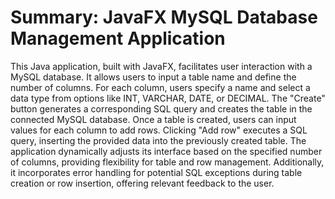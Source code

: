 # Summary: JavaFX MySQL Database Management Application

This Java application, built with JavaFX, facilitates user interaction with a MySQL database. It allows users to input a table name and define the number of columns. For each column, users specify a name and select a data type from options like INT, VARCHAR, DATE, or DECIMAL. The "Create" button generates a corresponding SQL query and creates the table in the connected MySQL database.
Once a table is created, users can input values for each column to add rows. Clicking "Add row" executes a SQL query, inserting the provided data into the previously created table. The application dynamically adjusts its interface based on the specified number of columns, providing flexibility for table and row management. Additionally, it incorporates error handling for potential SQL exceptions during table creation or row insertion, offering relevant feedback to the user.
